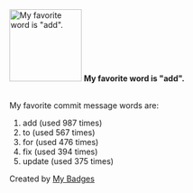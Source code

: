 <img src="https://github.com/my-badges/my-badges/blob/master/src/all-badges/favorite-word/favorite-word.png?raw=true" alt="My favorite word is &quot;add&quot;." title="My favorite word is &quot;add&quot;." width="128">
<strong>My favorite word is &quot;add&quot;.</strong>
<br><br>

My favorite commit message words are:

1. add (used 987 times)
2. to (used 567 times)
3. for (used 476 times)
4. fix (used 394 times)
5. update (used 375 times)


Created by <a href="https://github.com/my-badges/my-badges">My Badges</a>